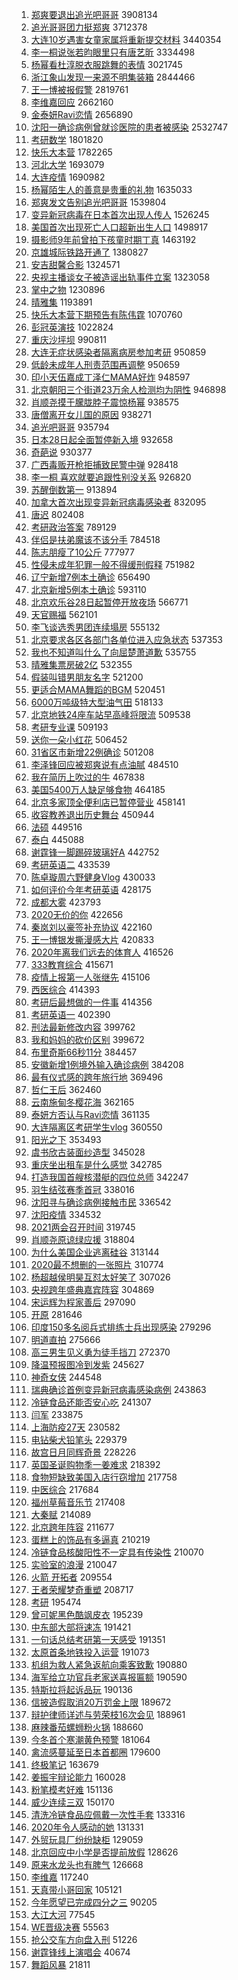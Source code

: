 1. [郑爽要退出追光吧哥哥](https://s.weibo.com/weibo?q=%E9%83%91%E7%88%BD%E8%A6%81%E9%80%80%E5%87%BA%E8%BF%BD%E5%85%89%E5%90%A7%E5%93%A5%E5%93%A5&Refer=top) 3908134
1. [追光哥哥团力挺郑爽](https://s.weibo.com/weibo?q=%23%E8%BF%BD%E5%85%89%E5%93%A5%E5%93%A5%E5%9B%A2%E5%8A%9B%E6%8C%BA%E9%83%91%E7%88%BD%23&Refer=top) 3712378
1. [大连10岁遇害女童家属将重新提交材料](https://s.weibo.com/weibo?q=%23%E5%A4%A7%E8%BF%9E10%E5%B2%81%E9%81%87%E5%AE%B3%E5%A5%B3%E7%AB%A5%E5%AE%B6%E5%B1%9E%E5%B0%86%E9%87%8D%E6%96%B0%E6%8F%90%E4%BA%A4%E6%9D%90%E6%96%99%23&Refer=top) 3440354
1. [李一桐说张若昀眼里只有唐艺昕](https://s.weibo.com/weibo?q=%23%E6%9D%8E%E4%B8%80%E6%A1%90%E8%AF%B4%E5%BC%A0%E8%8B%A5%E6%98%80%E7%9C%BC%E9%87%8C%E5%8F%AA%E6%9C%89%E5%94%90%E8%89%BA%E6%98%95%23&Refer=top) 3334498
1. [杨幂看杜淳脱衣服跳舞的表情](https://s.weibo.com/weibo?q=%23%E6%9D%A8%E5%B9%82%E7%9C%8B%E6%9D%9C%E6%B7%B3%E8%84%B1%E8%A1%A3%E6%9C%8D%E8%B7%B3%E8%88%9E%E7%9A%84%E8%A1%A8%E6%83%85%23&Refer=top) 3021745
1. [浙江象山发现一来源不明集装箱](https://s.weibo.com/weibo?q=%23%E6%B5%99%E6%B1%9F%E8%B1%A1%E5%B1%B1%E5%8F%91%E7%8E%B0%E4%B8%80%E6%9D%A5%E6%BA%90%E4%B8%8D%E6%98%8E%E9%9B%86%E8%A3%85%E7%AE%B1%23&Refer=top) 2844466
1. [王一博被报假警](https://s.weibo.com/weibo?q=%E7%8E%8B%E4%B8%80%E5%8D%9A%E8%A2%AB%E6%8A%A5%E5%81%87%E8%AD%A6&Refer=top) 2819761
1. [李维嘉回应](https://s.weibo.com/weibo?q=%E6%9D%8E%E7%BB%B4%E5%98%89%E5%9B%9E%E5%BA%94&Refer=top) 2662160
1. [金泰妍Ravi恋情](https://s.weibo.com/weibo?q=%23%E9%87%91%E6%B3%B0%E5%A6%8DRavi%E6%81%8B%E6%83%85%23&Refer=top) 2656890
1. [沈阳一确诊病例曾就诊医院的患者被感染](https://s.weibo.com/weibo?q=%23%E6%B2%88%E9%98%B3%E4%B8%80%E7%A1%AE%E8%AF%8A%E7%97%85%E4%BE%8B%E6%9B%BE%E5%B0%B1%E8%AF%8A%E5%8C%BB%E9%99%A2%E7%9A%84%E6%82%A3%E8%80%85%E8%A2%AB%E6%84%9F%E6%9F%93%23&Refer=top) 2532747
1. [考研数学](https://s.weibo.com/weibo?q=%E8%80%83%E7%A0%94%E6%95%B0%E5%AD%A6&Refer=top) 1801820
1. [快乐大本营](https://s.weibo.com/weibo?q=%E5%BF%AB%E4%B9%90%E5%A4%A7%E6%9C%AC%E8%90%A5&Refer=top) 1782265
1. [河北大学](https://s.weibo.com/weibo?q=%E6%B2%B3%E5%8C%97%E5%A4%A7%E5%AD%A6&Refer=top) 1693079
1. [大连疫情](https://s.weibo.com/weibo?q=%E5%A4%A7%E8%BF%9E%E7%96%AB%E6%83%85&Refer=top) 1690982
1. [杨幂陌生人的善意是贵重的礼物](https://s.weibo.com/weibo?q=%23%E6%9D%A8%E5%B9%82%E9%99%8C%E7%94%9F%E4%BA%BA%E7%9A%84%E5%96%84%E6%84%8F%E6%98%AF%E8%B4%B5%E9%87%8D%E7%9A%84%E7%A4%BC%E7%89%A9%23&Refer=top) 1635033
1. [郑爽发文告别追光吧哥哥](https://s.weibo.com/weibo?q=%23%E9%83%91%E7%88%BD%E5%8F%91%E6%96%87%E5%91%8A%E5%88%AB%E8%BF%BD%E5%85%89%E5%90%A7%E5%93%A5%E5%93%A5%23&Refer=top) 1539804
1. [变异新冠病毒在日本首次出现人传人](https://s.weibo.com/weibo?q=%23%E5%8F%98%E5%BC%82%E6%96%B0%E5%86%A0%E7%97%85%E6%AF%92%E5%9C%A8%E6%97%A5%E6%9C%AC%E9%A6%96%E6%AC%A1%E5%87%BA%E7%8E%B0%E4%BA%BA%E4%BC%A0%E4%BA%BA%23&Refer=top) 1526245
1. [美国首次出现死亡人口超新出生人口](https://s.weibo.com/weibo?q=%E7%BE%8E%E5%9B%BD%E9%A6%96%E6%AC%A1%E5%87%BA%E7%8E%B0%E6%AD%BB%E4%BA%A1%E4%BA%BA%E5%8F%A3%E8%B6%85%E6%96%B0%E5%87%BA%E7%94%9F%E4%BA%BA%E5%8F%A3&Refer=top) 1498917
1. [摄影师9年前曾拍下孩童时期丁真](https://s.weibo.com/weibo?q=%23%E6%91%84%E5%BD%B1%E5%B8%889%E5%B9%B4%E5%89%8D%E6%9B%BE%E6%8B%8D%E4%B8%8B%E5%AD%A9%E7%AB%A5%E6%97%B6%E6%9C%9F%E4%B8%81%E7%9C%9F%23&Refer=top) 1463192
1. [京雄城际铁路开通了](https://s.weibo.com/weibo?q=%23%E4%BA%AC%E9%9B%84%E5%9F%8E%E9%99%85%E9%93%81%E8%B7%AF%E5%BC%80%E9%80%9A%E4%BA%86%23&Refer=top) 1380827
1. [安吉甜馨合影](https://s.weibo.com/weibo?q=%E5%AE%89%E5%90%89%E7%94%9C%E9%A6%A8%E5%90%88%E5%BD%B1&Refer=top) 1324571
1. [央视主播谈女子被造谣出轨事件立案](https://s.weibo.com/weibo?q=%23%E5%A4%AE%E8%A7%86%E4%B8%BB%E6%92%AD%E8%B0%88%E5%A5%B3%E5%AD%90%E8%A2%AB%E9%80%A0%E8%B0%A3%E5%87%BA%E8%BD%A8%E4%BA%8B%E4%BB%B6%E7%AB%8B%E6%A1%88%23&Refer=top) 1323058
1. [掌中之物](https://s.weibo.com/weibo?q=%E6%8E%8C%E4%B8%AD%E4%B9%8B%E7%89%A9&Refer=top) 1230896
1. [晴雅集](https://s.weibo.com/weibo?q=%E6%99%B4%E9%9B%85%E9%9B%86&Refer=top) 1193891
1. [快乐大本营下期预告有陈伟霆](https://s.weibo.com/weibo?q=%23%E5%BF%AB%E4%B9%90%E5%A4%A7%E6%9C%AC%E8%90%A5%E4%B8%8B%E6%9C%9F%E9%A2%84%E5%91%8A%E6%9C%89%E9%99%88%E4%BC%9F%E9%9C%86%23&Refer=top) 1070760
1. [彭冠英演技](https://s.weibo.com/weibo?q=%23%E5%BD%AD%E5%86%A0%E8%8B%B1%E6%BC%94%E6%8A%80%23&Refer=top) 1022824
1. [重庆沙坪坝](https://s.weibo.com/weibo?q=%E9%87%8D%E5%BA%86%E6%B2%99%E5%9D%AA%E5%9D%9D&Refer=top) 990811
1. [大连无症状感染者隔离病房参加考研](https://s.weibo.com/weibo?q=%23%E5%A4%A7%E8%BF%9E%E6%97%A0%E7%97%87%E7%8A%B6%E6%84%9F%E6%9F%93%E8%80%85%E9%9A%94%E7%A6%BB%E7%97%85%E6%88%BF%E5%8F%82%E5%8A%A0%E8%80%83%E7%A0%94%23&Refer=top) 950859
1. [低龄未成年人刑责范围再调整](https://s.weibo.com/weibo?q=%23%E4%BD%8E%E9%BE%84%E6%9C%AA%E6%88%90%E5%B9%B4%E4%BA%BA%E5%88%91%E8%B4%A3%E8%8C%83%E5%9B%B4%E5%86%8D%E8%B0%83%E6%95%B4%23&Refer=top) 950659
1. [印小天伍嘉成丁泽仁MAMA好炸](https://s.weibo.com/weibo?q=%23%E5%8D%B0%E5%B0%8F%E5%A4%A9%E4%BC%8D%E5%98%89%E6%88%90%E4%B8%81%E6%B3%BD%E4%BB%81MAMA%E5%A5%BD%E7%82%B8%23&Refer=top) 948597
1. [北京朝阳三个街道23万余人检测均为阴性](https://s.weibo.com/weibo?q=%23%E5%8C%97%E4%BA%AC%E6%9C%9D%E9%98%B3%E4%B8%89%E4%B8%AA%E8%A1%97%E9%81%9323%E4%B8%87%E4%BD%99%E4%BA%BA%E6%A3%80%E6%B5%8B%E5%9D%87%E4%B8%BA%E9%98%B4%E6%80%A7%23&Refer=top) 946898
1. [肖顺尧摸于朦胧脖子震惊杨幂](https://s.weibo.com/weibo?q=%23%E8%82%96%E9%A1%BA%E5%B0%A7%E6%91%B8%E4%BA%8E%E6%9C%A6%E8%83%A7%E8%84%96%E5%AD%90%E9%9C%87%E6%83%8A%E6%9D%A8%E5%B9%82%23&Refer=top) 938575
1. [唐僧离开女儿国的原因](https://s.weibo.com/weibo?q=%23%E5%94%90%E5%83%A7%E7%A6%BB%E5%BC%80%E5%A5%B3%E5%84%BF%E5%9B%BD%E7%9A%84%E5%8E%9F%E5%9B%A0%23&Refer=top) 938271
1. [追光吧哥哥](https://s.weibo.com/weibo?q=%E8%BF%BD%E5%85%89%E5%90%A7%E5%93%A5%E5%93%A5&Refer=top) 935794
1. [日本28日起全面暂停新入境](https://s.weibo.com/weibo?q=%23%E6%97%A5%E6%9C%AC28%E6%97%A5%E8%B5%B7%E5%85%A8%E9%9D%A2%E6%9A%82%E5%81%9C%E6%96%B0%E5%85%A5%E5%A2%83%23&Refer=top) 932658
1. [奇葩说](https://s.weibo.com/weibo?q=%E5%A5%87%E8%91%A9%E8%AF%B4&Refer=top) 930377
1. [广西毒贩开枪拒捕致民警中弹](https://s.weibo.com/weibo?q=%E5%B9%BF%E8%A5%BF%E6%AF%92%E8%B4%A9%E5%BC%80%E6%9E%AA%E6%8B%92%E6%8D%95%E8%87%B4%E6%B0%91%E8%AD%A6%E4%B8%AD%E5%BC%B9&Refer=top) 928418
1. [李一桐 喜欢就要追跟性别没关系](https://s.weibo.com/weibo?q=%E6%9D%8E%E4%B8%80%E6%A1%90%20%E5%96%9C%E6%AC%A2%E5%B0%B1%E8%A6%81%E8%BF%BD%E8%B7%9F%E6%80%A7%E5%88%AB%E6%B2%A1%E5%85%B3%E7%B3%BB&Refer=top) 926820
1. [苏醒倒数第一](https://s.weibo.com/weibo?q=%E8%8B%8F%E9%86%92%E5%80%92%E6%95%B0%E7%AC%AC%E4%B8%80&Refer=top) 913894
1. [加拿大首次出现变异新冠病毒感染者](https://s.weibo.com/weibo?q=%23%E5%8A%A0%E6%8B%BF%E5%A4%A7%E9%A6%96%E6%AC%A1%E5%87%BA%E7%8E%B0%E5%8F%98%E5%BC%82%E6%96%B0%E5%86%A0%E7%97%85%E6%AF%92%E6%84%9F%E6%9F%93%E8%80%85%23&Refer=top) 832095
1. [唐迟](https://s.weibo.com/weibo?q=%E5%94%90%E8%BF%9F&Refer=top) 802408
1. [考研政治答案](https://s.weibo.com/weibo?q=%E8%80%83%E7%A0%94%E6%94%BF%E6%B2%BB%E7%AD%94%E6%A1%88&Refer=top) 789129
1. [伴侣是扶弟魔该不该分手](https://s.weibo.com/weibo?q=%23%E4%BC%B4%E4%BE%A3%E6%98%AF%E6%89%B6%E5%BC%9F%E9%AD%94%E8%AF%A5%E4%B8%8D%E8%AF%A5%E5%88%86%E6%89%8B%23&Refer=top) 784518
1. [陈志朋瘦了10公斤](https://s.weibo.com/weibo?q=%23%E9%99%88%E5%BF%97%E6%9C%8B%E7%98%A6%E4%BA%8610%E5%85%AC%E6%96%A4%23&Refer=top) 777977
1. [性侵未成年犯罪一般不得缓刑假释](https://s.weibo.com/weibo?q=%E6%80%A7%E4%BE%B5%E6%9C%AA%E6%88%90%E5%B9%B4%E7%8A%AF%E7%BD%AA%E4%B8%80%E8%88%AC%E4%B8%8D%E5%BE%97%E7%BC%93%E5%88%91%E5%81%87%E9%87%8A&Refer=top) 751982
1. [辽宁新增7例本土确诊](https://s.weibo.com/weibo?q=%23%E8%BE%BD%E5%AE%81%E6%96%B0%E5%A2%9E7%E4%BE%8B%E6%9C%AC%E5%9C%9F%E7%A1%AE%E8%AF%8A%23&Refer=top) 656490
1. [北京新增5例本土确诊](https://s.weibo.com/weibo?q=%23%E5%8C%97%E4%BA%AC%E6%96%B0%E5%A2%9E5%E4%BE%8B%E6%9C%AC%E5%9C%9F%E7%A1%AE%E8%AF%8A%23&Refer=top) 593110
1. [北京欢乐谷28日起暂停开放夜场](https://s.weibo.com/weibo?q=%23%E5%8C%97%E4%BA%AC%E6%AC%A2%E4%B9%90%E8%B0%B728%E6%97%A5%E8%B5%B7%E6%9A%82%E5%81%9C%E5%BC%80%E6%94%BE%E5%A4%9C%E5%9C%BA%23&Refer=top) 566771
1. [天官赐福](https://s.weibo.com/weibo?q=%E5%A4%A9%E5%AE%98%E8%B5%90%E7%A6%8F&Refer=top) 562101
1. [李飞谈选秀男团连续塌房](https://s.weibo.com/weibo?q=%23%E6%9D%8E%E9%A3%9E%E8%B0%88%E9%80%89%E7%A7%80%E7%94%B7%E5%9B%A2%E8%BF%9E%E7%BB%AD%E5%A1%8C%E6%88%BF%23&Refer=top) 555132
1. [北京要求各区各部门各单位进入应急状态](https://s.weibo.com/weibo?q=%23%E5%8C%97%E4%BA%AC%E8%A6%81%E6%B1%82%E5%90%84%E5%8C%BA%E5%90%84%E9%83%A8%E9%97%A8%E5%90%84%E5%8D%95%E4%BD%8D%E8%BF%9B%E5%85%A5%E5%BA%94%E6%80%A5%E7%8A%B6%E6%80%81%23&Refer=top) 537353
1. [我也不知道叫什么了向屈楚萧道歉](https://s.weibo.com/weibo?q=%23%E6%88%91%E4%B9%9F%E4%B8%8D%E7%9F%A5%E9%81%93%E5%8F%AB%E4%BB%80%E4%B9%88%E4%BA%86%E5%90%91%E5%B1%88%E6%A5%9A%E8%90%A7%E9%81%93%E6%AD%89%23&Refer=top) 535755
1. [晴雅集票房破2亿](https://s.weibo.com/weibo?q=%23%E6%99%B4%E9%9B%85%E9%9B%86%E7%A5%A8%E6%88%BF%E7%A0%B42%E4%BA%BF%23&Refer=top) 532355
1. [假装叫错男朋友名字](https://s.weibo.com/weibo?q=%23%E5%81%87%E8%A3%85%E5%8F%AB%E9%94%99%E7%94%B7%E6%9C%8B%E5%8F%8B%E5%90%8D%E5%AD%97%23&Refer=top) 521200
1. [更适合MAMA舞蹈的BGM](https://s.weibo.com/weibo?q=%23%E6%9B%B4%E9%80%82%E5%90%88MAMA%E8%88%9E%E8%B9%88%E7%9A%84BGM%23&Refer=top) 520451
1. [6000万吨级特大型油气田](https://s.weibo.com/weibo?q=%236000%E4%B8%87%E5%90%A8%E7%BA%A7%E7%89%B9%E5%A4%A7%E5%9E%8B%E6%B2%B9%E6%B0%94%E7%94%B0%23&Refer=top) 518133
1. [北京地铁24座车站早高峰将限流](https://s.weibo.com/weibo?q=%23%E5%8C%97%E4%BA%AC%E5%9C%B0%E9%93%8124%E5%BA%A7%E8%BD%A6%E7%AB%99%E6%97%A9%E9%AB%98%E5%B3%B0%E5%B0%86%E9%99%90%E6%B5%81%23&Refer=top) 509538
1. [考研专业课](https://s.weibo.com/weibo?q=%E8%80%83%E7%A0%94%E4%B8%93%E4%B8%9A%E8%AF%BE&Refer=top) 509193
1. [送你一朵小红花](https://s.weibo.com/weibo?q=%E9%80%81%E4%BD%A0%E4%B8%80%E6%9C%B5%E5%B0%8F%E7%BA%A2%E8%8A%B1&Refer=top) 506452
1. [31省区市新增22例确诊](https://s.weibo.com/weibo?q=%2331%E7%9C%81%E5%8C%BA%E5%B8%82%E6%96%B0%E5%A2%9E22%E4%BE%8B%E7%A1%AE%E8%AF%8A%23&Refer=top) 501208
1. [李泽锋回应被郑爽说有点油腻](https://s.weibo.com/weibo?q=%23%E6%9D%8E%E6%B3%BD%E9%94%8B%E5%9B%9E%E5%BA%94%E8%A2%AB%E9%83%91%E7%88%BD%E8%AF%B4%E6%9C%89%E7%82%B9%E6%B2%B9%E8%85%BB%23&Refer=top) 484510
1. [我在简历上吹过的牛](https://s.weibo.com/weibo?q=%23%E6%88%91%E5%9C%A8%E7%AE%80%E5%8E%86%E4%B8%8A%E5%90%B9%E8%BF%87%E7%9A%84%E7%89%9B%23&Refer=top) 467838
1. [美国5400万人缺足够食物](https://s.weibo.com/weibo?q=%23%E7%BE%8E%E5%9B%BD5400%E4%B8%87%E4%BA%BA%E7%BC%BA%E8%B6%B3%E5%A4%9F%E9%A3%9F%E7%89%A9%23&Refer=top) 464185
1. [北京多家顶全便利店已暂停营业](https://s.weibo.com/weibo?q=%23%E5%8C%97%E4%BA%AC%E5%A4%9A%E5%AE%B6%E9%A1%B6%E5%85%A8%E4%BE%BF%E5%88%A9%E5%BA%97%E5%B7%B2%E6%9A%82%E5%81%9C%E8%90%A5%E4%B8%9A%23&Refer=top) 458141
1. [收容教养退出历史舞台](https://s.weibo.com/weibo?q=%23%E6%94%B6%E5%AE%B9%E6%95%99%E5%85%BB%E9%80%80%E5%87%BA%E5%8E%86%E5%8F%B2%E8%88%9E%E5%8F%B0%23&Refer=top) 450944
1. [法硕](https://s.weibo.com/weibo?q=%E6%B3%95%E7%A1%95&Refer=top) 449516
1. [泰白](https://s.weibo.com/weibo?q=%E6%B3%B0%E7%99%BD&Refer=top) 445088
1. [谢霆锋一脚踢碎玻璃好A](https://s.weibo.com/weibo?q=%23%E8%B0%A2%E9%9C%86%E9%94%8B%E4%B8%80%E8%84%9A%E8%B8%A2%E7%A2%8E%E7%8E%BB%E7%92%83%E5%A5%BDA%23&Refer=top) 442752
1. [考研英语二](https://s.weibo.com/weibo?q=%E8%80%83%E7%A0%94%E8%8B%B1%E8%AF%AD%E4%BA%8C&Refer=top) 433539
1. [陈卓璇周六野健身Vlog](https://s.weibo.com/weibo?q=%23%E9%99%88%E5%8D%93%E7%92%87%E5%91%A8%E5%85%AD%E9%87%8E%E5%81%A5%E8%BA%ABVlog%23&Refer=top) 430033
1. [如何评价今年考研英语](https://s.weibo.com/weibo?q=%23%E5%A6%82%E4%BD%95%E8%AF%84%E4%BB%B7%E4%BB%8A%E5%B9%B4%E8%80%83%E7%A0%94%E8%8B%B1%E8%AF%AD%23&Refer=top) 428175
1. [成都大雾](https://s.weibo.com/weibo?q=%E6%88%90%E9%83%BD%E5%A4%A7%E9%9B%BE&Refer=top) 423793
1. [2020无价的你](https://s.weibo.com/weibo?q=%232020%E6%97%A0%E4%BB%B7%E7%9A%84%E4%BD%A0%23&Refer=top) 422656
1. [秦岚刘以豪签补充协议](https://s.weibo.com/weibo?q=%23%E7%A7%A6%E5%B2%9A%E5%88%98%E4%BB%A5%E8%B1%AA%E7%AD%BE%E8%A1%A5%E5%85%85%E5%8D%8F%E8%AE%AE%23&Refer=top) 422160
1. [王一博银发撕漫感大片](https://s.weibo.com/weibo?q=%23%E7%8E%8B%E4%B8%80%E5%8D%9A%E9%93%B6%E5%8F%91%E6%92%95%E6%BC%AB%E6%84%9F%E5%A4%A7%E7%89%87%23&Refer=top) 420833
1. [2020年离我们远去的体育人](https://s.weibo.com/weibo?q=%232020%E5%B9%B4%E7%A6%BB%E6%88%91%E4%BB%AC%E8%BF%9C%E5%8E%BB%E7%9A%84%E4%BD%93%E8%82%B2%E4%BA%BA%23&Refer=top) 416526
1. [333教育综合](https://s.weibo.com/weibo?q=333%E6%95%99%E8%82%B2%E7%BB%BC%E5%90%88&Refer=top) 415671
1. [疫情上报第一人张继先](https://s.weibo.com/weibo?q=%E7%96%AB%E6%83%85%E4%B8%8A%E6%8A%A5%E7%AC%AC%E4%B8%80%E4%BA%BA%E5%BC%A0%E7%BB%A7%E5%85%88&Refer=top) 415106
1. [西医综合](https://s.weibo.com/weibo?q=%E8%A5%BF%E5%8C%BB%E7%BB%BC%E5%90%88&Refer=top) 414393
1. [考研后最想做的一件事](https://s.weibo.com/weibo?q=%23%E8%80%83%E7%A0%94%E5%90%8E%E6%9C%80%E6%83%B3%E5%81%9A%E7%9A%84%E4%B8%80%E4%BB%B6%E4%BA%8B%23&Refer=top) 414356
1. [考研英语一](https://s.weibo.com/weibo?q=%E8%80%83%E7%A0%94%E8%8B%B1%E8%AF%AD%E4%B8%80&Refer=top) 402390
1. [刑法最新修改内容](https://s.weibo.com/weibo?q=%23%E5%88%91%E6%B3%95%E6%9C%80%E6%96%B0%E4%BF%AE%E6%94%B9%E5%86%85%E5%AE%B9%23&Refer=top) 399762
1. [我和妈妈的砍价区别](https://s.weibo.com/weibo?q=%23%E6%88%91%E5%92%8C%E5%A6%88%E5%A6%88%E7%9A%84%E7%A0%8D%E4%BB%B7%E5%8C%BA%E5%88%AB%23&Refer=top) 399672
1. [布里奇斯66秒11分](https://s.weibo.com/weibo?q=%E5%B8%83%E9%87%8C%E5%A5%87%E6%96%AF66%E7%A7%9211%E5%88%86&Refer=top) 384457
1. [安徽新增1例境外输入确诊病例](https://s.weibo.com/weibo?q=%E5%AE%89%E5%BE%BD%E6%96%B0%E5%A2%9E1%E4%BE%8B%E5%A2%83%E5%A4%96%E8%BE%93%E5%85%A5%E7%A1%AE%E8%AF%8A%E7%97%85%E4%BE%8B&Refer=top) 384208
1. [最有仪式感的跨年旅行地](https://s.weibo.com/weibo?q=%23%E6%9C%80%E6%9C%89%E4%BB%AA%E5%BC%8F%E6%84%9F%E7%9A%84%E8%B7%A8%E5%B9%B4%E6%97%85%E8%A1%8C%E5%9C%B0%23&Refer=top) 369496
1. [哲仁王后](https://s.weibo.com/weibo?q=%E5%93%B2%E4%BB%81%E7%8E%8B%E5%90%8E&Refer=top) 362460
1. [云南施甸冬樱花海](https://s.weibo.com/weibo?q=%23%E4%BA%91%E5%8D%97%E6%96%BD%E7%94%B8%E5%86%AC%E6%A8%B1%E8%8A%B1%E6%B5%B7%23&Refer=top) 362165
1. [泰妍方否认与Ravi恋情](https://s.weibo.com/weibo?q=%E6%B3%B0%E5%A6%8D%E6%96%B9%E5%90%A6%E8%AE%A4%E4%B8%8ERavi%E6%81%8B%E6%83%85&Refer=top) 361135
1. [大连隔离区考研学生vlog](https://s.weibo.com/weibo?q=%23%E5%A4%A7%E8%BF%9E%E9%9A%94%E7%A6%BB%E5%8C%BA%E8%80%83%E7%A0%94%E5%AD%A6%E7%94%9Fvlog%23&Refer=top) 360550
1. [阳光之下](https://s.weibo.com/weibo?q=%E9%98%B3%E5%85%89%E4%B9%8B%E4%B8%8B&Refer=top) 353493
1. [虞书欣古装面纱造型](https://s.weibo.com/weibo?q=%23%E8%99%9E%E4%B9%A6%E6%AC%A3%E5%8F%A4%E8%A3%85%E9%9D%A2%E7%BA%B1%E9%80%A0%E5%9E%8B%23&Refer=top) 345028
1. [重庆坐出租车是什么感觉](https://s.weibo.com/weibo?q=%23%E9%87%8D%E5%BA%86%E5%9D%90%E5%87%BA%E7%A7%9F%E8%BD%A6%E6%98%AF%E4%BB%80%E4%B9%88%E6%84%9F%E8%A7%89%23&Refer=top) 342785
1. [打造我国首艘核潜艇的四位总师](https://s.weibo.com/weibo?q=%E6%89%93%E9%80%A0%E6%88%91%E5%9B%BD%E9%A6%96%E8%89%98%E6%A0%B8%E6%BD%9C%E8%89%87%E7%9A%84%E5%9B%9B%E4%BD%8D%E6%80%BB%E5%B8%88&Refer=top) 342247
1. [羽生结弦赛季首冠](https://s.weibo.com/weibo?q=%E7%BE%BD%E7%94%9F%E7%BB%93%E5%BC%A6%E8%B5%9B%E5%AD%A3%E9%A6%96%E5%86%A0&Refer=top) 338016
1. [沈阳寻与确诊病例接触市民](https://s.weibo.com/weibo?q=%23%E6%B2%88%E9%98%B3%E5%AF%BB%E4%B8%8E%E7%A1%AE%E8%AF%8A%E7%97%85%E4%BE%8B%E6%8E%A5%E8%A7%A6%E5%B8%82%E6%B0%91%23&Refer=top) 336542
1. [沈阳疫情](https://s.weibo.com/weibo?q=%E6%B2%88%E9%98%B3%E7%96%AB%E6%83%85&Refer=top) 334532
1. [2021两会召开时间](https://s.weibo.com/weibo?q=%232021%E4%B8%A4%E4%BC%9A%E5%8F%AC%E5%BC%80%E6%97%B6%E9%97%B4%23&Refer=top) 319745
1. [肖顺尧原谅绿应援](https://s.weibo.com/weibo?q=%23%E8%82%96%E9%A1%BA%E5%B0%A7%E5%8E%9F%E8%B0%85%E7%BB%BF%E5%BA%94%E6%8F%B4%23&Refer=top) 318804
1. [为什么美国企业逃离硅谷](https://s.weibo.com/weibo?q=%23%E4%B8%BA%E4%BB%80%E4%B9%88%E7%BE%8E%E5%9B%BD%E4%BC%81%E4%B8%9A%E9%80%83%E7%A6%BB%E7%A1%85%E8%B0%B7%23&Refer=top) 313144
1. [2020最不想删的一张照片](https://s.weibo.com/weibo?q=%232020%E6%9C%80%E4%B8%8D%E6%83%B3%E5%88%A0%E7%9A%84%E4%B8%80%E5%BC%A0%E7%85%A7%E7%89%87%23&Refer=top) 310774
1. [杨超越侯明昊互怼太好笑了](https://s.weibo.com/weibo?q=%23%E6%9D%A8%E8%B6%85%E8%B6%8A%E4%BE%AF%E6%98%8E%E6%98%8A%E4%BA%92%E6%80%BC%E5%A4%AA%E5%A5%BD%E7%AC%91%E4%BA%86%23&Refer=top) 307026
1. [央视跨年盛典嘉宾阵容](https://s.weibo.com/weibo?q=%23%E5%A4%AE%E8%A7%86%E8%B7%A8%E5%B9%B4%E7%9B%9B%E5%85%B8%E5%98%89%E5%AE%BE%E9%98%B5%E5%AE%B9%23&Refer=top) 304869
1. [宋运辉为程家善后](https://s.weibo.com/weibo?q=%23%E5%AE%8B%E8%BF%90%E8%BE%89%E4%B8%BA%E7%A8%8B%E5%AE%B6%E5%96%84%E5%90%8E%23&Refer=top) 297090
1. [开原](https://s.weibo.com/weibo?q=%E5%BC%80%E5%8E%9F&Refer=top) 281646
1. [印度150多名阅兵式排练士兵出现感染](https://s.weibo.com/weibo?q=%E5%8D%B0%E5%BA%A6150%E5%A4%9A%E5%90%8D%E9%98%85%E5%85%B5%E5%BC%8F%E6%8E%92%E7%BB%83%E5%A3%AB%E5%85%B5%E5%87%BA%E7%8E%B0%E6%84%9F%E6%9F%93&Refer=top) 279296
1. [明道直拍](https://s.weibo.com/weibo?q=%E6%98%8E%E9%81%93%E7%9B%B4%E6%8B%8D&Refer=top) 275666
1. [高三男生见义勇为徒手挡刀](https://s.weibo.com/weibo?q=%23%E9%AB%98%E4%B8%89%E7%94%B7%E7%94%9F%E8%A7%81%E4%B9%89%E5%8B%87%E4%B8%BA%E5%BE%92%E6%89%8B%E6%8C%A1%E5%88%80%23&Refer=top) 272370
1. [降温预报图冷到发紫](https://s.weibo.com/weibo?q=%23%E9%99%8D%E6%B8%A9%E9%A2%84%E6%8A%A5%E5%9B%BE%E5%86%B7%E5%88%B0%E5%8F%91%E7%B4%AB%23&Refer=top) 245627
1. [神奇女侠](https://s.weibo.com/weibo?q=%E7%A5%9E%E5%A5%87%E5%A5%B3%E4%BE%A0&Refer=top) 244548
1. [瑞典确诊首例变异新冠病毒感染病例](https://s.weibo.com/weibo?q=%E7%91%9E%E5%85%B8%E7%A1%AE%E8%AF%8A%E9%A6%96%E4%BE%8B%E5%8F%98%E5%BC%82%E6%96%B0%E5%86%A0%E7%97%85%E6%AF%92%E6%84%9F%E6%9F%93%E7%97%85%E4%BE%8B&Refer=top) 243863
1. [冷链食品还能否安心吃](https://s.weibo.com/weibo?q=%23%E5%86%B7%E9%93%BE%E9%A3%9F%E5%93%81%E8%BF%98%E8%83%BD%E5%90%A6%E5%AE%89%E5%BF%83%E5%90%83%23&Refer=top) 241307
1. [闫军](https://s.weibo.com/weibo?q=%E9%97%AB%E5%86%9B&Refer=top) 233875
1. [上海防疫27天](https://s.weibo.com/weibo?q=%23%E4%B8%8A%E6%B5%B7%E9%98%B2%E7%96%AB27%E5%A4%A9%23&Refer=top) 230582
1. [电钻柴犬铅笔头](https://s.weibo.com/weibo?q=%E7%94%B5%E9%92%BB%E6%9F%B4%E7%8A%AC%E9%93%85%E7%AC%94%E5%A4%B4&Refer=top) 229379
1. [故宫日月同辉奇景](https://s.weibo.com/weibo?q=%23%E6%95%85%E5%AE%AB%E6%97%A5%E6%9C%88%E5%90%8C%E8%BE%89%E5%A5%87%E6%99%AF%23&Refer=top) 228226
1. [英国圣诞购物季一姜难求](https://s.weibo.com/weibo?q=%23%E8%8B%B1%E5%9B%BD%E5%9C%A3%E8%AF%9E%E8%B4%AD%E7%89%A9%E5%AD%A3%E4%B8%80%E5%A7%9C%E9%9A%BE%E6%B1%82%23&Refer=top) 218392
1. [食物短缺致美国入店行窃增加](https://s.weibo.com/weibo?q=%23%E9%A3%9F%E7%89%A9%E7%9F%AD%E7%BC%BA%E8%87%B4%E7%BE%8E%E5%9B%BD%E5%85%A5%E5%BA%97%E8%A1%8C%E7%AA%83%E5%A2%9E%E5%8A%A0%23&Refer=top) 217758
1. [中医综合](https://s.weibo.com/weibo?q=%E4%B8%AD%E5%8C%BB%E7%BB%BC%E5%90%88&Refer=top) 217684
1. [福州草莓音乐节](https://s.weibo.com/weibo?q=%E7%A6%8F%E5%B7%9E%E8%8D%89%E8%8E%93%E9%9F%B3%E4%B9%90%E8%8A%82&Refer=top) 217408
1. [大秦赋](https://s.weibo.com/weibo?q=%E5%A4%A7%E7%A7%A6%E8%B5%8B&Refer=top) 214089
1. [北京跨年阵容](https://s.weibo.com/weibo?q=%23%E5%8C%97%E4%BA%AC%E8%B7%A8%E5%B9%B4%E9%98%B5%E5%AE%B9%23&Refer=top) 211677
1. [蛋糕上的饰品有多逼真](https://s.weibo.com/weibo?q=%23%E8%9B%8B%E7%B3%95%E4%B8%8A%E7%9A%84%E9%A5%B0%E5%93%81%E6%9C%89%E5%A4%9A%E9%80%BC%E7%9C%9F%23&Refer=top) 210219
1. [冷链食品核酸阳性不一定具有传染性](https://s.weibo.com/weibo?q=%23%E5%86%B7%E9%93%BE%E9%A3%9F%E5%93%81%E6%A0%B8%E9%85%B8%E9%98%B3%E6%80%A7%E4%B8%8D%E4%B8%80%E5%AE%9A%E5%85%B7%E6%9C%89%E4%BC%A0%E6%9F%93%E6%80%A7%23&Refer=top) 210070
1. [实验室的浪漫](https://s.weibo.com/weibo?q=%23%E5%AE%9E%E9%AA%8C%E5%AE%A4%E7%9A%84%E6%B5%AA%E6%BC%AB%23&Refer=top) 210047
1. [火箭 开拓者](https://s.weibo.com/weibo?q=%E7%81%AB%E7%AE%AD%20%E5%BC%80%E6%8B%93%E8%80%85&Refer=top) 209554
1. [王者荣耀梦奇重塑](https://s.weibo.com/weibo?q=%E7%8E%8B%E8%80%85%E8%8D%A3%E8%80%80%E6%A2%A6%E5%A5%87%E9%87%8D%E5%A1%91&Refer=top) 208717
1. [考研](https://s.weibo.com/weibo?q=%E8%80%83%E7%A0%94&Refer=top) 195474
1. [曾可妮黑色酷飒皮衣](https://s.weibo.com/weibo?q=%23%E6%9B%BE%E5%8F%AF%E5%A6%AE%E9%BB%91%E8%89%B2%E9%85%B7%E9%A3%92%E7%9A%AE%E8%A1%A3%23&Refer=top) 195239
1. [中东部大部将速冻](https://s.weibo.com/weibo?q=%23%E4%B8%AD%E4%B8%9C%E9%83%A8%E5%A4%A7%E9%83%A8%E5%B0%86%E9%80%9F%E5%86%BB%23&Refer=top) 191421
1. [一句话总结考研第一天感受](https://s.weibo.com/weibo?q=%23%E4%B8%80%E5%8F%A5%E8%AF%9D%E6%80%BB%E7%BB%93%E8%80%83%E7%A0%94%E7%AC%AC%E4%B8%80%E5%A4%A9%E6%84%9F%E5%8F%97%23&Refer=top) 191351
1. [太原首条地铁投入运营](https://s.weibo.com/weibo?q=%E5%A4%AA%E5%8E%9F%E9%A6%96%E6%9D%A1%E5%9C%B0%E9%93%81%E6%8A%95%E5%85%A5%E8%BF%90%E8%90%A5&Refer=top) 191073
1. [机组为救人紧急返航向乘客致歉](https://s.weibo.com/weibo?q=%E6%9C%BA%E7%BB%84%E4%B8%BA%E6%95%91%E4%BA%BA%E7%B4%A7%E6%80%A5%E8%BF%94%E8%88%AA%E5%90%91%E4%B9%98%E5%AE%A2%E8%87%B4%E6%AD%89&Refer=top) 190880
1. [海军给立功官兵老家送喜报匾额](https://s.weibo.com/weibo?q=%23%E6%B5%B7%E5%86%9B%E7%BB%99%E7%AB%8B%E5%8A%9F%E5%AE%98%E5%85%B5%E8%80%81%E5%AE%B6%E9%80%81%E5%96%9C%E6%8A%A5%E5%8C%BE%E9%A2%9D%23&Refer=top) 190590
1. [特斯拉将起诉品玩](https://s.weibo.com/weibo?q=%E7%89%B9%E6%96%AF%E6%8B%89%E5%B0%86%E8%B5%B7%E8%AF%89%E5%93%81%E7%8E%A9&Refer=top) 190136
1. [信披造假取消20万罚金上限](https://s.weibo.com/weibo?q=%E4%BF%A1%E6%8A%AB%E9%80%A0%E5%81%87%E5%8F%96%E6%B6%8820%E4%B8%87%E7%BD%9A%E9%87%91%E4%B8%8A%E9%99%90&Refer=top) 189672
1. [辩护律师详述与劳荣枝16次会见](https://s.weibo.com/weibo?q=%E8%BE%A9%E6%8A%A4%E5%BE%8B%E5%B8%88%E8%AF%A6%E8%BF%B0%E4%B8%8E%E5%8A%B3%E8%8D%A3%E6%9E%9D16%E6%AC%A1%E4%BC%9A%E8%A7%81&Refer=top) 188961
1. [麻辣番茄螺蛳粉火锅](https://s.weibo.com/weibo?q=%23%E9%BA%BB%E8%BE%A3%E7%95%AA%E8%8C%84%E8%9E%BA%E8%9B%B3%E7%B2%89%E7%81%AB%E9%94%85%23&Refer=top) 188660
1. [今冬首个寒潮黄色预警](https://s.weibo.com/weibo?q=%E4%BB%8A%E5%86%AC%E9%A6%96%E4%B8%AA%E5%AF%92%E6%BD%AE%E9%BB%84%E8%89%B2%E9%A2%84%E8%AD%A6&Refer=top) 181064
1. [禽流感蔓延至日本首都圈](https://s.weibo.com/weibo?q=%23%E7%A6%BD%E6%B5%81%E6%84%9F%E8%94%93%E5%BB%B6%E8%87%B3%E6%97%A5%E6%9C%AC%E9%A6%96%E9%83%BD%E5%9C%88%23&Refer=top) 179600
1. [终极笔记](https://s.weibo.com/weibo?q=%E7%BB%88%E6%9E%81%E7%AC%94%E8%AE%B0&Refer=top) 163679
1. [姜振宇辩论能力](https://s.weibo.com/weibo?q=%23%E5%A7%9C%E6%8C%AF%E5%AE%87%E8%BE%A9%E8%AE%BA%E8%83%BD%E5%8A%9B%23&Refer=top) 160028
1. [粉笔模考好难](https://s.weibo.com/weibo?q=%E7%B2%89%E7%AC%94%E6%A8%A1%E8%80%83%E5%A5%BD%E9%9A%BE&Refer=top) 151136
1. [威少连续三双](https://s.weibo.com/weibo?q=%E5%A8%81%E5%B0%91%E8%BF%9E%E7%BB%AD%E4%B8%89%E5%8F%8C&Refer=top) 150170
1. [清洗冷链食品应佩戴一次性手套](https://s.weibo.com/weibo?q=%23%E6%B8%85%E6%B4%97%E5%86%B7%E9%93%BE%E9%A3%9F%E5%93%81%E5%BA%94%E4%BD%A9%E6%88%B4%E4%B8%80%E6%AC%A1%E6%80%A7%E6%89%8B%E5%A5%97%23&Refer=top) 133316
1. [2020年令人感动的她](https://s.weibo.com/weibo?q=%232020%E5%B9%B4%E4%BB%A4%E4%BA%BA%E6%84%9F%E5%8A%A8%E7%9A%84%E5%A5%B9%23&Refer=top) 131331
1. [外贸玩具厂纷纷缺柜](https://s.weibo.com/weibo?q=%23%E5%A4%96%E8%B4%B8%E7%8E%A9%E5%85%B7%E5%8E%82%E7%BA%B7%E7%BA%B7%E7%BC%BA%E6%9F%9C%23&Refer=top) 129059
1. [北京回应中小学是否提前放假](https://s.weibo.com/weibo?q=%23%E5%8C%97%E4%BA%AC%E5%9B%9E%E5%BA%94%E4%B8%AD%E5%B0%8F%E5%AD%A6%E6%98%AF%E5%90%A6%E6%8F%90%E5%89%8D%E6%94%BE%E5%81%87%23&Refer=top) 128626
1. [原来水龙头也有脾气](https://s.weibo.com/weibo?q=%23%E5%8E%9F%E6%9D%A5%E6%B0%B4%E9%BE%99%E5%A4%B4%E4%B9%9F%E6%9C%89%E8%84%BE%E6%B0%94%23&Refer=top) 126668
1. [李维嘉](https://s.weibo.com/weibo?q=%E6%9D%8E%E7%BB%B4%E5%98%89&Refer=top) 117240
1. [天真带小哥回家](https://s.weibo.com/weibo?q=%23%E5%A4%A9%E7%9C%9F%E5%B8%A6%E5%B0%8F%E5%93%A5%E5%9B%9E%E5%AE%B6%23&Refer=top) 105121
1. [今年愿望已完成四分之三](https://s.weibo.com/weibo?q=%23%E4%BB%8A%E5%B9%B4%E6%84%BF%E6%9C%9B%E5%B7%B2%E5%AE%8C%E6%88%90%E5%9B%9B%E5%88%86%E4%B9%8B%E4%B8%89%23&Refer=top) 90205
1. [大江大河](https://s.weibo.com/weibo?q=%E5%A4%A7%E6%B1%9F%E5%A4%A7%E6%B2%B3&Refer=top) 77545
1. [WE晋级决赛](https://s.weibo.com/weibo?q=%23WE%E6%99%8B%E7%BA%A7%E5%86%B3%E8%B5%9B%23&Refer=top) 55563
1. [抢公交车方向盘入刑](https://s.weibo.com/weibo?q=%23%E6%8A%A2%E5%85%AC%E4%BA%A4%E8%BD%A6%E6%96%B9%E5%90%91%E7%9B%98%E5%85%A5%E5%88%91%23&Refer=top) 51226
1. [谢霆锋线上演唱会](https://s.weibo.com/weibo?q=%23%E8%B0%A2%E9%9C%86%E9%94%8B%E7%BA%BF%E4%B8%8A%E6%BC%94%E5%94%B1%E4%BC%9A%23&Refer=top) 40674
1. [舞蹈风暴](https://s.weibo.com/weibo?q=%E8%88%9E%E8%B9%88%E9%A3%8E%E6%9A%B4&Refer=top) 21811